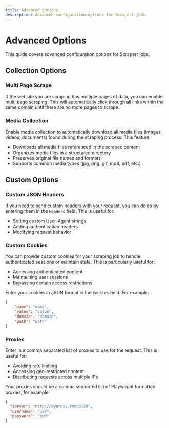 ```yaml
---
title: Advanced Options
description: Advanced configuration options for Scraperr jobs.
---
```


# Advanced Options

This guide covers advanced configuration options for Scraperr jobs.

## Collection Options

### Multi Page Scrape

If the website you are scraping has multiple pages of data, you can enable multi page scraping. This will automatically click through all links within the same domain until there are no more pages to scrape.

### Media Collection

Enable media collection to automatically download all media files (images, videos, documents) found during the scraping process. This feature:

- Downloads all media files referenced in the scraped content
- Organizes media files in a structured directory
- Preserves original file names and formats
- Supports common media types (jpg, png, gif, mp4, pdf, etc.)

## Custom Options

### Custom JSON Headers

If you need to send custom headers with your request, you can do so by entering them in the `Headers` field. This is useful for:
- Setting custom User-Agent strings
- Adding authentication headers
- Modifying request behavior

### Custom Cookies

You can provide custom cookies for your scraping job to handle authenticated sessions or maintain state. This is particularly useful for:
- Accessing authenticated content
- Maintaining user sessions
- Bypassing certain access restrictions

Enter your cookies in JSON format in the `Cookies` field. For example:

```json
{
    "name": "name",
    "value": "value",
    "domain": "domain",
    "path": "path"
}
```

### Proxies

Enter in a comma separated list of proxies to use for the request. This is useful for:
- Avoiding rate limiting
- Accessing geo-restricted content
- Distributing requests across multiple IPs

Your proxies should be a comma separated list of Playwright formatted proxies, for example: 

```json
{
  "server": "http://myproxy.com:3128",
  "username": "usr",
  "password": "pwd"
}
```



